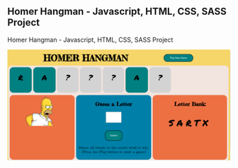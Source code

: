 ## Homer Hangman - Javascript, HTML, CSS, SASS Project

Homer Hangman - Javascript, HTML, CSS, SASS Project

![alt text](https://github.com/adamsnguyen/COMP-2132-hangman/blob/main/Project/images/demo.png?raw=true)

